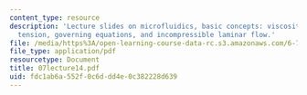 ```yaml
---
content_type: resource
description: 'Lecture slides on microfluidics, basic concepts: viscosity and surface
  tension, governing equations, and incompressible laminar flow.'
file: /media/https%3A/open-learning-course-data-rc.s3.amazonaws.com/6-777j-design-and-fabrication-of-microelectromechanical-devices-spring-2007/fdc1ab6a552f0c6ddd4e0c382228d639_07lecture14.pdf
file_type: application/pdf
resourcetype: Document
title: 07lecture14.pdf
uid: fdc1ab6a-552f-0c6d-dd4e-0c382228d639
---
```


